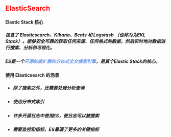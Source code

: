 ## <font color='red'>ElasticSearch</font>



#### Elastic Stack 核心

##### 包含了 Elasticsearch、Kibana、Beats 和 Logstash （也称为为EKL Stack）。能够安全可靠的获取任何来源、任何格式的数据，然后实时地对数据进行搜索、分析和可视化。

##### ES是一个<font color='cornflowerblue'>开源的高扩展的分布式全文搜索引擎</font>，是真个Elastic Stack的核心。



#### 使用 Elasticsearch 的场景

- ##### 除了搜索之外，还需要处理分析查询

- ##### 使用分布式索引

- ##### 许多开源日志中使用ES，使日志可以被搜索

- ##### 需要监控和指标，ES暴漏了更多的关键指标







